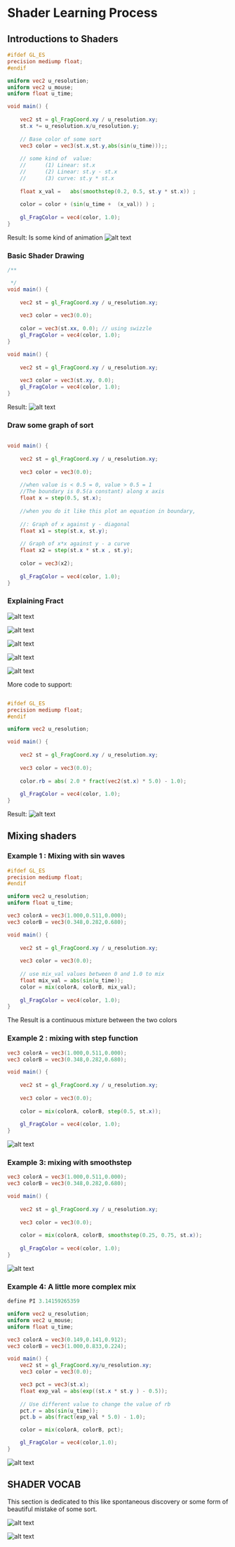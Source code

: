 # Shader Learning Process

## Introductions to Shaders

```glsl
#ifdef GL_ES
precision mediump float;
#endif 

uniform vec2 u_resolution;
uniform vec2 u_mouse;
uniform float u_time;

void main() {   
    
    vec2 st = gl_FragCoord.xy / u_resolution.xy;
    st.x *= u_resolution.x/u_resolution.y;
    
    // Base color of some sort
    vec3 color = vec3(st.x,st.y,abs(sin(u_time)));;
    
    // some kind of  value:
    //      (1) Linear: st.x
    //      (2) Linear: st.y - st.x
    //      (3) curve: st.y * st.x
  
    float x_val =   abs(smoothstep(0.2, 0.5, st.y * st.x)) ; 
    
    color = color + (sin(u_time +  (x_val)) ) ;
    
    gl_FragColor = vec4(color, 1.0);
}
```

Result: Is some kind of animation
![alt text](img/image001.png)

### Basic Shader Drawing

```glsl
/**

 */
void main() {
    
    vec2 st = gl_FragCoord.xy / u_resolution.xy;
 
    vec3 color = vec3(0.0);
    
    color = vec3(st.xx, 0.0); // using swizzle
    gl_FragColor = vec4(color, 1.0);
}
```

```glsl
void main() {
    
    vec2 st = gl_FragCoord.xy / u_resolution.xy;
    
    vec3 color = vec3(st.xy, 0.0);
    gl_FragColor = vec4(color, 1.0);
}
```
Result: 
![alt text](img/image002.png)


### Draw some graph of sort

```glsl

void main() {
    
    vec2 st = gl_FragCoord.xy / u_resolution.xy;
 
    vec3 color = vec3(0.0);
    
    //when value is < 0.5 = 0, value > 0.5 = 1
    //The boundary is 0.5(a constant) along x axis
    float x = step(0.5, st.x);
    
    //when you do it like this plot an equation in boundary,
    
    //: Graph of x against y - diagonal
    float x1 = step(st.x, st.y);
    
    // Graph of x*x against y - a curve
    float x2 = step(st.x * st.x , st.y);
    
    color = vec3(x2);
    
    gl_FragColor = vec4(color, 1.0);
}
```

### Explaining Fract

![alt text](img/fract_exp.png)

![alt text](img/fract_001.png)

![alt text](img/fract_002.png)

![alt text](img/fract_003.png)

![alt text](img/fract_004.png)

More code to support:

```glsl

#ifdef GL_ES
precision mediump float;
#endif

uniform vec2 u_resolution;

void main() {
    
    vec2 st = gl_FragCoord.xy / u_resolution.xy;
 
    vec3 color = vec3(0.0);
    
    color.rb = abs( 2.0 * fract(vec2(st.x) * 5.0) - 1.0);
    
    gl_FragColor = vec4(color, 1.0);
}

```

Result:
![alt text](img/fract_005_result.png)

## Mixing shaders

### Example 1 : Mixing with sin waves

```glsl
#ifdef GL_ES
precision mediump float;
#endif

uniform vec2 u_resolution;
uniform float u_time;

vec3 colorA = vec3(1.000,0.511,0.000);
vec3 colorB = vec3(0.348,0.282,0.680);

void main() {
    
    vec2 st = gl_FragCoord.xy / u_resolution.xy;
 
    vec3 color = vec3(0.0);
    
    // use mix_val values between 0 and 1.0 to mix
    float mix_val = abs(sin(u_time)); 
    color = mix(colorA, colorB, mix_val);
    
    gl_FragColor = vec4(color, 1.0);
}
```

The Result is a continuous mixture between the two colors

### Example 2 : mixing with step function

```glsl
vec3 colorA = vec3(1.000,0.511,0.000);
vec3 colorB = vec3(0.348,0.282,0.680);

void main() {
    
    vec2 st = gl_FragCoord.xy / u_resolution.xy;
 
    vec3 color = vec3(0.0);
    
    color = mix(colorA, colorB, step(0.5, st.x));
    
    gl_FragColor = vec4(color, 1.0);
}
```

![alt text](img/mix_001_step.png)

### Example 3: mixing with smoothstep

```glsl
vec3 colorA = vec3(1.000,0.511,0.000);
vec3 colorB = vec3(0.348,0.282,0.680);

void main() {
    
    vec2 st = gl_FragCoord.xy / u_resolution.xy;
 
    vec3 color = vec3(0.0);
    
    color = mix(colorA, colorB, smoothstep(0.25, 0.75, st.x));
    
    gl_FragColor = vec4(color, 1.0);
}
```

![alt text](img/mix_smoothstep.png)

### Example 4: A little more complex mix

```glsl
define PI 3.14159265359

uniform vec2 u_resolution;
uniform vec2 u_mouse;
uniform float u_time;

vec3 colorA = vec3(0.149,0.141,0.912);
vec3 colorB = vec3(1.000,0.833,0.224);

void main() {
    vec2 st = gl_FragCoord.xy/u_resolution.xy;
    vec3 color = vec3(0.0);

    vec3 pct = vec3(st.x);
    float exp_val = abs(exp((st.x * st.y ) - 0.5));
    
    // Use different value to change the value of rb
    pct.r = abs(sin(u_time));
    pct.b = abs(fract(exp_val * 5.0) - 1.0);

    color = mix(colorA, colorB, pct);

    gl_FragColor = vec4(color,1.0);
}

```

![alt text](img/mix_003_moreComp.png)

## SHADER VOCAB

This section is dedicated to this like spontaneous discovery or some form of beautiful mistake of some sort.

![alt text](img/sv_expo1.png)

![alt text](img/sv_expo2.png)